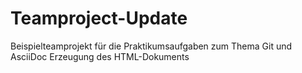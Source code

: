 # Teamproject-Update
Beispielteamprojekt für die Praktikumsaufgaben zum Thema Git und AsciiDoc
Erzeugung des HTML-Dokuments 
